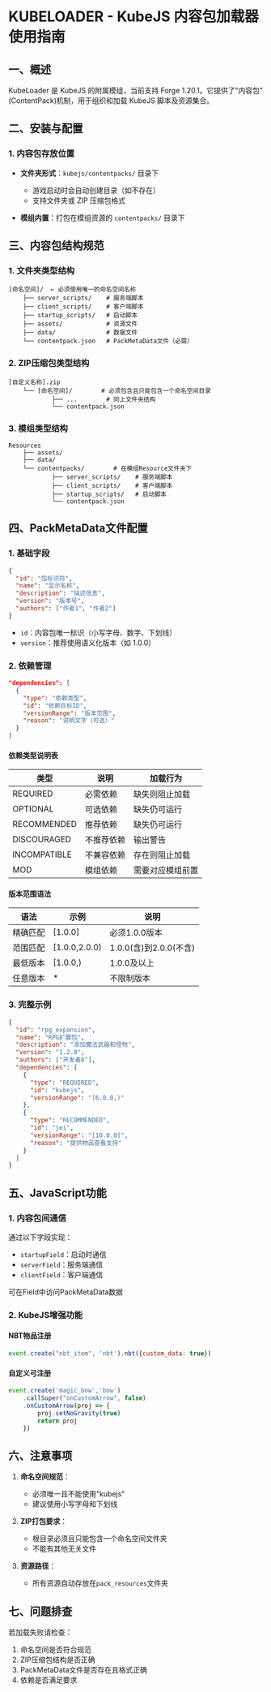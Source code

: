 # KUBELOADER - KubeJS 内容包加载器使用指南

## 一、概述

KubeLoader 是 KubeJS 的附属模组，当前支持 Forge 1.20.1。它提供了"内容包"(ContentPack)机制，用于组织和加载 KubeJS 脚本及资源集合。

## 二、安装与配置

### 1. 内容包存放位置

- **文件夹形式**：`kubejs/contentpacks/` 目录下
  - 游戏启动时会自动创建目录（如不存在）
  - 支持文件夹或 ZIP 压缩包格式

- **模组内置**：打包在模组资源的 `contentpacks/` 目录下

## 三、内容包结构规范

### 1. 文件夹类型结构

```
[命名空间]/  ← 必须使用唯一的命名空间名称
    ├── server_scripts/    # 服务端脚本
    ├── client_scripts/    # 客户端脚本
    ├── startup_scripts/   # 启动脚本
    ├── assets/            # 资源文件
    ├── data/              # 数据文件
    └── contentpack.json   # PackMetaData文件（必需）
```

### 2. ZIP压缩包类型结构

```
[自定义名称].zip
    └── [命名空间]/        # 必须包含且只能包含一个命名空间目录
            ├── ...        # 同上文件夹结构
            └── contentpack.json
```
### 3. 模组类型结构

```
Resources
    ├── assets/
    ├── data/
    └── contentpacks/        # 在模组Resource文件夹下
            ├── server_scripts/    # 服务端脚本
            ├── client_scripts/    # 客户端脚本
            ├── startup_scripts/   # 启动脚本
            └── contentpack.json 
```

## 四、PackMetaData文件配置

### 1. 基础字段

```json
{
  "id": "包标识符",
  "name": "显示名称",
  "description": "描述信息",
  "version": "版本号",
  "authors": ["作者1", "作者2"]
}
```

- `id`：内容包唯一标识（小写字母、数字、下划线）
- `version`：推荐使用语义化版本（如 1.0.0）

### 2. 依赖管理

```json
"dependencies": [
  {
    "type": "依赖类型",
    "id": "依赖目标ID",
    "versionRange": "版本范围",
    "reason": "说明文字（可选）"
  }
]
```

#### 依赖类型说明表

| 类型 | 说明 | 加载行为 |
|------|------|---------|
| REQUIRED | 必需依赖 | 缺失则阻止加载 |
| OPTIONAL | 可选依赖 | 缺失仍可运行 |
| RECOMMENDED | 推荐依赖 | 缺失仍可运行 |
| DISCOURAGED | 不推荐依赖 | 输出警告 |
| INCOMPATIBLE | 不兼容依赖 | 存在则阻止加载 |
| MOD | 模组依赖 | 需要对应模组前置 |

#### 版本范围语法

| 语法 | 示例 | 说明 |
|------|------|------|
| 精确匹配 | [1.0.0] | 必须1.0.0版本 |
| 范围匹配 | [1.0.0,2.0.0) | 1.0.0(含)到2.0.0(不含) |
| 最低版本 | [1.0.0,) | 1.0.0及以上 |
| 任意版本 | * | 不限制版本 |

### 3. 完整示例

```json
{
  "id": "rpg_expansion",
  "name": "RPG扩展包",
  "description": "添加魔法武器和怪物",
  "version": "1.2.0",
  "authors": ["开发者A"],
  "dependencies": [
    {
      "type": "REQUIRED",
      "id": "kubejs",
      "versionRange": "[6.0.0,)"
    },
    {
      "type": "RECOMMENDED",
      "id": "jei",
      "versionRange": "[10.0.0]",
      "reason": "提供物品查看支持"
    }
  ]
}
```

## 五、JavaScript功能

### 1. 内容包间通信

通过以下字段实现：
- `startupField`：启动时通信
- `serverField`：服务端通信
- `clientField`：客户端通信

可在Field中访问PackMetaData数据

### 2. KubeJS增强功能

#### NBT物品注册
```javascript
event.create("nbt_item", 'nbt').nbt({custom_data: true})
```

#### 自定义弓注册
```javascript
event.create('magic_bow','bow')
    .callSuper("onCustomArrow", false)
    .onCustomArrow(proj => {
        proj.setNoGravity(true)
        return proj
    })
```

## 六、注意事项

1. **命名空间规范**：
   - 必须唯一且不能使用"kubejs"
   - 建议使用小写字母和下划线

2. **ZIP打包要求**：
   - 根目录必须且只能包含一个命名空间文件夹
   - 不能有其他无关文件

3. **资源路径**：
   - 所有资源自动存放在`pack_resources`文件夹

## 七、问题排查

若加载失败请检查：
1. 命名空间是否符合规范
2. ZIP压缩包结构是否正确
3. PackMetaData文件是否存在且格式正确
4. 依赖是否满足要求
